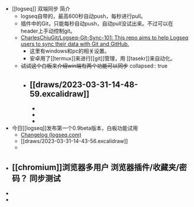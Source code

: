 - [[logseq]] 双端同步 简介
	- logseq自带的，最高600秒自动push，每秒进行pull。
	- 插件中的Git，只能每秒自动push，自动pull没试出来。不过可以在header上手动控制git。
	- [CharlesChiuGit/Logseq-Git-Sync-101: This repo aims to help Logseq users to sync their data with Git and GitHub.](https://github.com/CharlesChiuGit/Logseq-Git-Sync-101)
		- 这里有windows和pc的相关设置。
		- 安卓用了[[termux]]来进行[[git]]管理，用 [[tasekr]]来自动化。
	- ~~试试这个白板来介绍win端有两个功能可以同步~~
	  collapsed:: true
		- [[draws/2023-03-31-14-48-59.excalidraw]]
			-
			-
			-
			-
- 今日[[logseq]]发布第一个0.9beta版本，白板功能试用
	- [Changelog (logseq.com)](https://docs.logseq.com/#/page/changelog)
	- [[draws/2023-03-31-14-43-56.excalidraw]]
	-
- [[chromium]]浏览器多用户 浏览器插件/收藏夹/密码？ 同步测试
	-
-
-